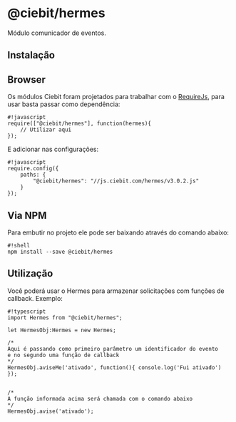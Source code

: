 # @ciebit/hermes

Módulo comunicador de eventos.

## Instalação

## Browser

Os módulos Ciebit foram projetados para trabalhar com o [RequireJs](http://requirejs.org/), para usar basta passar como dependência:

```
#!javascript
require(["@ciebit/hermes"], function(hermes){
    // Utilizar aqui
});
```

E adicionar nas configurações:

```
#!javascript
require.config({
    paths: {
        "@ciebit/hermes": "//js.ciebit.com/hermes/v3.0.2.js"
    }
});
```

## Via NPM

Para embutir no projeto ele pode ser baixando através do comando abaixo:

```
#!shell
npm install --save @ciebit/hermes
```

## Utilização

Você poderá usar o Hermes para armazenar solicitações com funções de callback. Exemplo:

```
#!typescript
import Hermes from "@ciebit/hermes";

let HermesObj:Hermes = new Hermes;

/*
Aqui é passando como primeiro parâmetro um identificador do evento
e no segundo uma função de callback
*/
HermesObj.aviseMe('ativado', function(){ console.log('Fui ativado') });


/*
A função informada acima será chamada com o comando abaixo
*/
HermesObj.avise('ativado');
```
